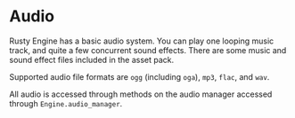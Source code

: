 # Audio

Rusty Engine has a basic audio system. You can play one looping music track, and quite a few concurrent sound effects.  There are some music and sound effect files included in the asset pack.

Supported audio file formats are `ogg` (including `oga`), `mp3`, `flac`, and `wav`.

All audio is accessed through methods on the audio manager accessed through `Engine.audio_manager`.
